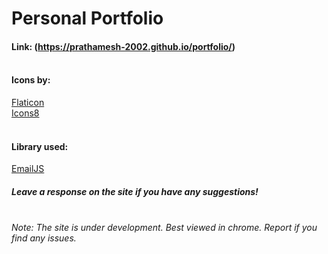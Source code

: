 # Personal Portfolio
#### Link: (https://prathamesh-2002.github.io/portfolio/)     <br /><br />

#### Icons by: <br />
[Flaticon](https://www.flaticon.com/)   <br />
[Icons8](https://icons8.com/)           <br /><br />

#### Library used: <br />
[EmailJS](https://www.emailjs.com/)     <br />

##### Leave a response on the site if you have any suggestions!       <br /><br />

###### Note: The site is under development. Best viewed in chrome. Report if you find any issues.<br />
